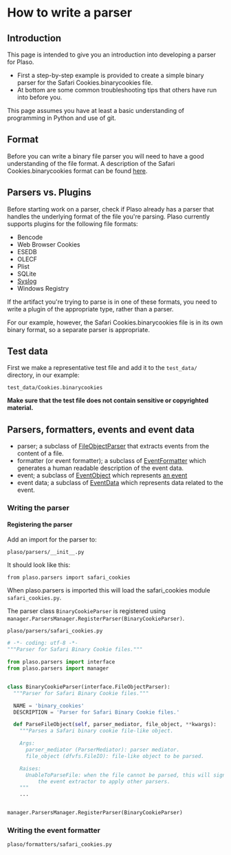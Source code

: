 # How to write a parser

## Introduction
This page is intended to give you an introduction into developing a parser for 
Plaso.

* First a step-by-step example is provided to create a simple binary parser 
for the Safari Cookies.binarycookies file.
* At bottom are some common troubleshooting tips that others have run into 
before you.

This page assumes you have at least a basic understanding of programming in 
Python and use of git.

## Format

Before you can write a binary file parser you will need to have a good 
understanding of the file format. A description of the 
Safari Cookies.binarycookies format can be found 
[here](https://github.com/libyal/assorted/blob/master/documentation/Safari%20Cookies.asciidoc).

## Parsers vs. Plugins
Before starting work on a parser, check if Plaso already has a parser that 
handles the underlying format of the file you're parsing. Plaso currently 
supports plugins for the following file formats:
* Bencode
* Web Browser Cookies
* ESEDB
* OLECF
* Plist
* SQLite
* [Syslog](How-to-write-a-Syslog-plugin.md)
* Windows Registry

If the artifact you're trying to parse is in one of these formats, you need to 
write a plugin of the appropriate type, rather than a parser.

For our example, however, the Safari Cookies.binarycookies file is in its own 
binary format, so a separate parser is appropriate.

## Test data

First we make a representative test file and add it to the `test_data/` 
directory, in our example:
```
test_data/Cookies.binarycookies
```

**Make sure that the test file does not contain sensitive or copyrighted 
material.**

## Parsers, formatters, events and event data

* parser; a subclass of [FileObjectParser](../api/plaso.parsers.html#plaso.parsers.interface.FileObjectParser)
 that extracts events from the content of a file.
* formatter (or event formatter); a subclass of 
[EventFormatter](../api/plaso.formatters.html#plaso.formatters.interface.EventFormatter) which generates a human readable 
description of the event data. 
* event; a subclass of [EventObject](../api/plaso.containers.html#plaso.containers.events.EventObject) which represents 
[an event](Scribbles-about-events.md#what-is-an-event)
* event data; a subclass of [EventData](../api/plaso.containers.html#plaso.containers.events.EventData) which represents 
data related to the event.

### Writing the parser

#### Registering the parser

Add an import for the parser to:
```
plaso/parsers/__init__.py
```
It should look like this:
```
from plaso.parsers import safari_cookies
```

When plaso.parsers is imported this will load the safari_cookies module 
`safari_cookies.py`.

The parser class `BinaryCookieParser` is registered using 
`manager.ParsersManager.RegisterParser(BinaryCookieParser)`.

```
plaso/parsers/safari_cookies.py
```

~~~~python
# -*- coding: utf-8 -*-
"""Parser for Safari Binary Cookie files."""

from plaso.parsers import interface
from plaso.parsers import manager


class BinaryCookieParser(interface.FileObjectParser):
  """Parser for Safari Binary Cookie files."""

  NAME = 'binary_cookies'
  DESCRIPTION = 'Parser for Safari Binary Cookie files.'

  def ParseFileObject(self, parser_mediator, file_object, **kwargs):
    """Parses a Safari binary cookie file-like object.

    Args:
      parser_mediator (ParserMediator): parser mediator.
      file_object (dfvfs.FileIO): file-like object to be parsed.

    Raises:
      UnableToParseFile: when the file cannot be parsed, this will signal
          the event extractor to apply other parsers.
    """
    ...


manager.ParsersManager.RegisterParser(BinaryCookieParser)
~~~~

### Writing the event formatter

```
plaso/formatters/safari_cookies.py
```